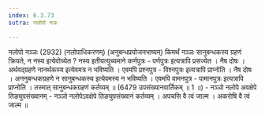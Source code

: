```yaml
---
index: 6.3.73
sutra: नलोपो नञः

---
```

नलोपो नञ्ञः (2932) (नलोपाधिकरणम्) (अनुबन्धप्रयोजनभाष्यम्) किमर्थं नञ्ञः सानुबन्धकस्य ग्रहणं क्रियते, न नस्य इत्येवोच्येत ? नस्य इतीयत्युच्यमाने कर्णपुत्रः  -  पर्णपुत्रः इत्यत्रापि प्रसज्येत । नैष दोषः । अर्थवद्ग्रहणे नानर्थकस्य इत्येवमत्र न भविष्यति । एवमपि प्रश्नपुत्र  -  विश्नपुत्रः इत्यत्रापि प्राप्नोति । नैष दोषः । अननुबन्धकग्रहणे न सानुबन्धकस्य इत्येवमस्य न भविष्यति । एवमपि वामनपुत्र  -  पामानपुत्रः इत्यत्रापि प्राप्नोति । तस्मात् सानुबन्धकग्रहणं कर्तव्यम् ॥ (6479 उपसंख्यानवार्तिकम् ॥ 1 ॥) - नञ्ञो नलोपे अवक्षेपे तिङ्युपसंख्यानम् - नञ्ञो नलोपेऽवक्षेपे तिङ्युपसंख्यानं कर्तव्यम् । अपचसि वै त्वं जाल्म । अकरोषि वै त्वं जाल्म ॥